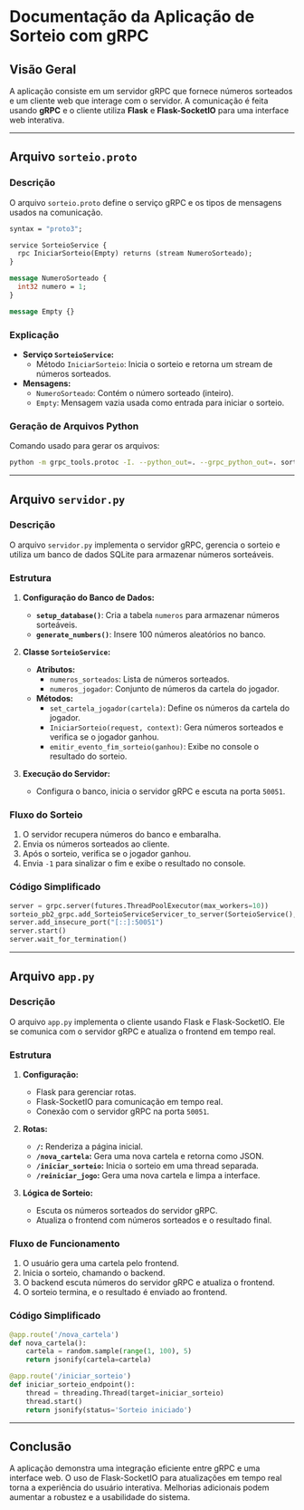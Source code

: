 # Documentação da Aplicação de Sorteio com gRPC

## Visão Geral

A aplicação consiste em um servidor gRPC que fornece números sorteados e um cliente web que interage com o servidor. A comunicação é feita usando **gRPC** e o cliente utiliza **Flask** e **Flask-SocketIO** para uma interface web interativa.

---

## Arquivo `sorteio.proto`

### Descrição

O arquivo `sorteio.proto` define o serviço gRPC e os tipos de mensagens usados na comunicação.

```proto
syntax = "proto3";

service SorteioService {
  rpc IniciarSorteio(Empty) returns (stream NumeroSorteado);
}

message NumeroSorteado {
  int32 numero = 1;
}

message Empty {}
```

### Explicação

- **Serviço `SorteioService`:**
  - Método `IniciarSorteio`: Inicia o sorteio e retorna um stream de números sorteados.
- **Mensagens:**
  - `NumeroSorteado`: Contém o número sorteado (inteiro).
  - `Empty`: Mensagem vazia usada como entrada para iniciar o sorteio.

### Geração de Arquivos Python

Comando usado para gerar os arquivos:

```bash
python -m grpc_tools.protoc -I. --python_out=. --grpc_python_out=. sorteio.proto
```

---

## Arquivo `servidor.py`

### Descrição

O arquivo `servidor.py` implementa o servidor gRPC, gerencia o sorteio e utiliza um banco de dados SQLite para armazenar números sorteáveis.

### Estrutura

1. **Configuração do Banco de Dados:**
   - **`setup_database()`**: Cria a tabela `numeros` para armazenar números sorteáveis.
   - **`generate_numbers()`**: Insere 100 números aleatórios no banco.

2. **Classe `SorteioService`:**
   - **Atributos:**
     - `numeros_sorteados`: Lista de números sorteados.
     - `numeros_jogador`: Conjunto de números da cartela do jogador.
   - **Métodos:**
     - `set_cartela_jogador(cartela)`: Define os números da cartela do jogador.
     - `IniciarSorteio(request, context)`: Gera números sorteados e verifica se o jogador ganhou.
     - `emitir_evento_fim_sorteio(ganhou)`: Exibe no console o resultado do sorteio.

3. **Execução do Servidor:**
   - Configura o banco, inicia o servidor gRPC e escuta na porta `50051`.

### Fluxo do Sorteio

1. O servidor recupera números do banco e embaralha.
2. Envia os números sorteados ao cliente.
3. Após o sorteio, verifica se o jogador ganhou.
4. Envia `-1` para sinalizar o fim e exibe o resultado no console.

### Código Simplificado

```python
server = grpc.server(futures.ThreadPoolExecutor(max_workers=10))
sorteio_pb2_grpc.add_SorteioServiceServicer_to_server(SorteioService(), server)
server.add_insecure_port("[::]:50051")
server.start()
server.wait_for_termination()
```

---

## Arquivo `app.py`

### Descrição

O arquivo `app.py` implementa o cliente usando Flask e Flask-SocketIO. Ele se comunica com o servidor gRPC e atualiza o frontend em tempo real.

### Estrutura

1. **Configuração:**
   - Flask para gerenciar rotas.
   - Flask-SocketIO para comunicação em tempo real.
   - Conexão com o servidor gRPC na porta `50051`.

2. **Rotas:**
   - **`/`:** Renderiza a página inicial.
   - **`/nova_cartela`:** Gera uma nova cartela e retorna como JSON.
   - **`/iniciar_sorteio`:** Inicia o sorteio em uma thread separada.
   - **`/reiniciar_jogo`:** Gera uma nova cartela e limpa a interface.

3. **Lógica de Sorteio:**
   - Escuta os números sorteados do servidor gRPC.
   - Atualiza o frontend com números sorteados e o resultado final.

### Fluxo de Funcionamento

1. O usuário gera uma cartela pelo frontend.
2. Inicia o sorteio, chamando o backend.
3. O backend escuta números do servidor gRPC e atualiza o frontend.
4. O sorteio termina, e o resultado é enviado ao frontend.

### Código Simplificado

```python
@app.route('/nova_cartela')
def nova_cartela():
    cartela = random.sample(range(1, 100), 5)
    return jsonify(cartela=cartela)

@app.route('/iniciar_sorteio')
def iniciar_sorteio_endpoint():
    thread = threading.Thread(target=iniciar_sorteio)
    thread.start()
    return jsonify(status='Sorteio iniciado')
```

---

## Conclusão

A aplicação demonstra uma integração eficiente entre gRPC e uma interface web. O uso de Flask-SocketIO para atualizações em tempo real torna a experiência do usuário interativa. Melhorias adicionais podem aumentar a robustez e a usabilidade do sistema.
